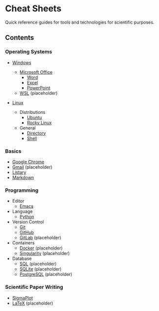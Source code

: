 # Cheat Sheets

Quick reference guides for tools and technologies for scientific purposes.

## Contents

### Operating Systems
- [Windows](./os/windows)
  - [Microsoft Office](./os/windows/ms-office)
    - [Word](./os/windows/ms-office/word.md)
    - [Excel](./os/windows/ms-office/excel.md)
    - [PowerPoint](./os/windows/ms-office/powerpoint.md)
  - [WSL](./os/windows/wsl.md) (placeholder)

- [Linux](./os/linux)
  - Distributions
    - [Ubuntu](./os/linux/distributions/ubuntu.md)
    - [Rocky Linux](./os/linux/distributions/rocky-linux.md)
  - General
    - [Directory](./os/linux/general/directory.md)
    - [Shell](./os/linux/general/shell.md)

### Basics
- [Google Chrome](./basics/chrome.md)
- [Gmail](./basics/gmail.md) (placeholder)
- [Listary](./basics/listary.md)
- [Markdown](./basics/markdown.md)

### Programming 
- Editor
  - [Emacs](./programming/emacs.md)
- Language
  - [Python](./programming/python.md)
- Version Control
  - [Git](./programming/git.md)
  - [GitHub](./programming/github.md)
  - [GitLab](./programming/gitlab.md) (placeholder)
- Containers
  - [Docker](./programming/container/docker.md) (placeholder)
  - [Singularity](./programming/container/singularity.md) (placeholder)
- Database
  - [SQL](./programming/sql.md) (placeholder)
  - [SQLite](./programming/sqlite.md) (placeholder)
  - [PostgreSQL](./database/postgresql.md) (placeholder)

### Scientific Paper Writing
- [SigmaPlot](./scientific-paper-writing/sigmaplot.md)
- [LaTeX](./scientific-paper-writing/latex.md) (placeholder)
